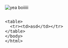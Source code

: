 ![yea boiiiii](https://images.freeimages.com/fic/images/icons/2209/beos/128/beos_netpositive.png)
<!---
Mtillmann/Mtillmann is a ✨ special ✨ repository because its `README.md` (this file) appears on your GitHub profile.
You can click the Preview link to take a look at your changes.
--->
<xmp>
<table>
  <tr><td>asd</td></tr>
</table>
